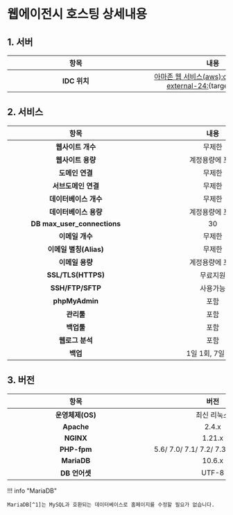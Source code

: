 # 웹에이전시 호스팅 상세내용

## 1. 서버

| <div style="width: 300px;">항목</div> | <div style="width: 300px;">내용</div> |
| :---:  | :---: |
| **IDC 위치** | [아마존 웹 서비스(aws):octicons-link-external-24:](https://aws.amazon.com/){target=_blank} |

## 2. 서비스

| <div style="width: 300px;">항목</div> | <div style="width: 300px;">내용</div> |
| :---:  | :---: |
| **웹사이트 개수** | 무제한 |
| **웹사이트 용량** | 계정용량에 포함 |
| **도메인 연결** | 무제한 |
| **서브도메인 연결** | 무제한 |
| **데이터베이스 개수** | 무제한 |
| **데이터베이스 용량** | 계정용량에 포함 |
| **DB max_user_connections** | 30 |
| **이메일 개수** | 무제한 |
| **이메일 별칭(Alias)** | 무제한 |
| **이메일 용량** | 계정용량에 포함 |
| **SSL/TLS(HTTPS)** | 무료지원 |
| **SSH/FTP/SFTP** | 사용가능 |
| **phpMyAdmin** | 포함 |
| **관리툴** | 포함 |
| **백업툴** | 포함 |
| **웹로그 분석** | 포함 |
| **백업** | 1일 1회, 7일 보관 |

## 3. 버전

| <div style="width: 300px;">항목</div> | <div style="width: 300px;">버전</div> |
| :---:  | :---: |
| **운영체제(OS)** | 최신 리눅스 |
| **Apache** | 2.4.x |
| **NGINX** | 1.21.x |
| **PHP-fpm** | 5.6/ 7.0/ 7.1/ 7.2/ 7.3/ 7.4/ 8.0/ 8.1 |
| **MariaDB** | 10.6.x |
| **DB 언어셋** |  UTF-8 |

!!! info "MariaDB"

	MariaDB[^1]는 MySQL과 호환되는 데이터베이스로 홈페이지를 수정할 필요가 없습니다.


[^1]: [MariaDB - 위키백과, 우리 모두의 백과사전:octicons-link-external-24:](https://ko.wikipedia.org/wiki/MariaDB){target=_blank}